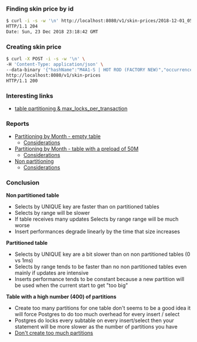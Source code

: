 ### Finding skin price by id

```bash
$ curl -i -s -w '\n' http://localhost:8080/v1/skin-prices/2018-12-01_05
HTTP/1.1 204 
Date: Sun, 23 Dec 2018 23:18:42 GMT
```

### Creating skin price

```bash
$ curl -X POST -i -s -w '\n' \
-H 'Content-Type: application/json' \
--data-binary '{"hashName":"M4A1-S | HOT ROD (FACTORY NEW)","occurrence":"2018-12-23T21:32:20.114094","price":38.8100}' \
http://localhost:8080/v1/skin-prices
HTTP/1.1 200 
```

### Interesting links
* [table partitioning & max_locks_per_transaction](https://www.postgresql.org/message-id/26276.1255229812%40sss.pgh.pa.us)

### Reports
* [Partitioning by Month - empty table](https://mageddo.github.io/java-examples/sql-data-partitioning/docs/report-01/report)
	* [Considerations](https://mageddo.github.io/java-examples/sql-data-partitioning/docs/report-01/)
* [Partitioning by Month - table with a preload of 50M](https://mageddo.github.io/java-examples/sql-data-partitioning/docs/report-02/report)
	* [Considerations](https://mageddo.github.io/java-examples/sql-data-partitioning/docs/report-02/)
* [Non partitioning](https://mageddo.github.io/java-examples/sql-data-partitioning/docs/report-03/)
	* [Considerations](https://mageddo.github.io/java-examples/sql-data-partitioning/docs/report-03/)


### Conclusion

__Non partitioned table__
* Selects by UNIQUE key are faster than on partitioned tables
* Selects by range will be slower
* If table receives many updates Selects by range range will be much worse
* Insert performances degrade linearly by the time that size increases

__Partitioned table__
* Selects by UNIQUE key are a bit slower than on non partitioned tables (0 vs 1ms)
* Selects by range tends to be faster than no non partitioned tables even mainly if updates are intensive
* Inserts performance tends to be constant because a new partition will be used when the current start to get "too big"

__Table with a high number (400) of partitions__ 
* Create too many partitions for one table don't seems to be a good idea it will force
	Postgres to do too much overhead for every insert / select
* Postgres do locks every subtable on every insert/select then your statement will be more slower as the number of partitions you have
* [Don't create too much partitions](https://stackoverflow.com/a/26417922/2979435)

